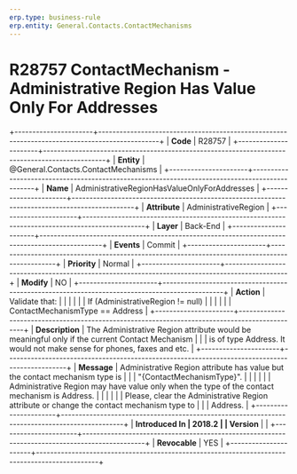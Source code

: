 ```yaml
---
erp.type: business-rule
erp.entity: General.Contacts.ContactMechanisms
---
```


# R28757 ContactMechanism - Administrative Region Has Value Only For Addresses
+----------------------+-----------------------------------------------------------------------------------------------+
| **Code**             | R28757                                                                                        |
+----------------------+-----------------------------------------------------------------------------------------------+
| **Entity**           | @General.Contacts.ContactMechanisms                                                                              |
+----------------------+-----------------------------------------------------------------------------------------------+
| **Name**             | AdministrativeRegionHasValueOnlyForAddresses                                                  |
+----------------------+-----------------------------------------------------------------------------------------------+
| **Attribute**        | AdministrativeRegion                                                                          |
+----------------------+-----------------------------------------------------------------------------------------------+
| **Layer**            | Back-End                                                                                      |
+----------------------+-----------------------------------------------------------------------------------------------+
| **Events**           | Commit                                                                                        |
+----------------------+-----------------------------------------------------------------------------------------------+
| **Priority**         | Normal                                                                                        |
+----------------------+-----------------------------------------------------------------------------------------------+
| **Modify**           | NO                                                                                            |
+----------------------+-----------------------------------------------------------------------------------------------+
| **Action**           | Validate that:                                                                                |
|                      |                                                                                               |
|                      | If (AdministrativeRegion != null)                                                             |
|                      |                                                                                               |
|                      | ContactMechanismType == Address                                                               |
+----------------------+-----------------------------------------------------------------------------------------------+
| **Description**      | The Administrative Region attribute would be meaningful only if the current Contact Mechanism |
|                      | is of type Address. It would not make sense for phones, faxes and etc.                        |
+----------------------+-----------------------------------------------------------------------------------------------+
| **Message**          | Administrative Region attribute has value but the contact mechanism type is                   |
|                      | \"{ContactMechanismType}\".                                                                   |
|                      |                                                                                               |
|                      | Administrative Region may have value only when the type of the contact mechanism is Address.  |
|                      |                                                                                               |
|                      | Please, clear the Administrative Region attribute or change the contact mechanism type to     |
|                      | Address.                                                                                      |
+----------------------+-----------------------------------------------------------------------------------------------+
| **Introduced In      | 2018.2                                                                                        |
| Version**            |                                                                                               |
+----------------------+-----------------------------------------------------------------------------------------------+
| **Revocable**        | YES                                                                                           |
+----------------------+-----------------------------------------------------------------------------------------------+

  

  

  
